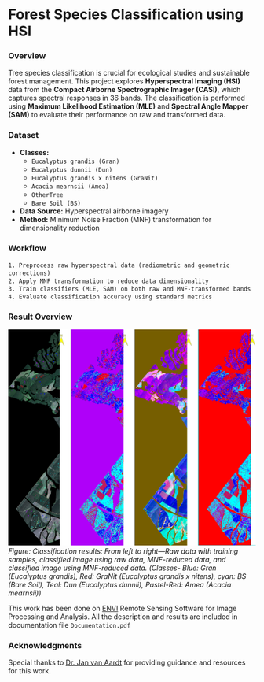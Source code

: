 # Forest Species Classification using HSI

### Overview
Tree species classification is crucial for ecological studies and sustainable forest management. This project explores **Hyperspectral Imaging (HSI)** data from the **Compact Airborne Spectrographic Imager (CASI)**, which captures spectral responses in 36 bands. The classification is performed using **Maximum Likelihood Estimation (MLE)** and **Spectral Angle Mapper (SAM)** to evaluate their performance on raw and transformed data.

### Dataset
- **Classes:**
  - `Eucalyptus grandis (Gran)`
  - `Eucalyptus dunnii (Dun)`
  - `Eucalyptus grandis x nitens (GraNit)`
  - `Acacia mearnsii (Amea)`
  - `OtherTree`
  - `Bare Soil (BS)`
- **Data Source:** Hyperspectral airborne imagery
- **Method:** Minimum Noise Fraction (MNF) transformation for dimensionality reduction

### Workflow
```
1. Preprocess raw hyperspectral data (radiometric and geometric corrections)
2. Apply MNF transformation to reduce data dimensionality
3. Train classifiers (MLE, SAM) on both raw and MNF-transformed bands
4. Evaluate classification accuracy using standard metrics
```
### Result Overview
![Classification Result Sample](Results/Classification_Result.png)
*Figure: Classification results: From left to right—Raw data with training samples, classified image using raw data, MNF-reduced
data, and classified image using MNF-reduced data. (Classes- Blue: Gran (Eucalyptus grandis), Red: GraNit (Eucalyptus grandis x nitens), cyan: BS (Bare Soil), Teal: Dun (Eucalyptus dunnii), Pastel-Red: Amea (Acacia mearnsii))*

This work has been done on [ENVI](https://www.nv5geospatialsoftware.com/Products/ENVI) Remote Sensing Software for Image Processing and Analysis. All the description and results are included in documentation file `Documentation.pdf`

### Acknowledgments
Special thanks to [Dr. Jan van Aardt](https://www.rit.edu/directory/jvacis-jan-van-aardt) for providing guidance and resources for this work.
